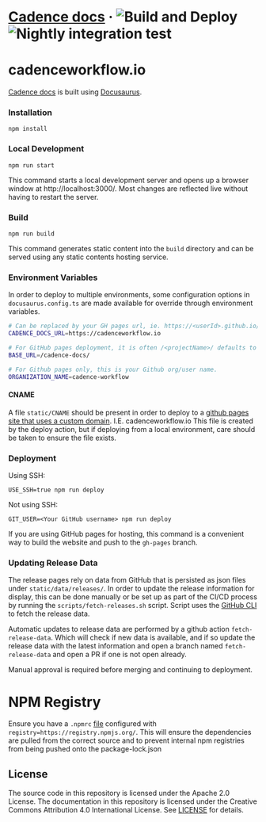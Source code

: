 # [Cadence docs](https://cadenceworkflow.io) &middot; ![Build and Deploy](https://img.shields.io/github/actions/workflow/status/cadence-workflow/Cadence-Docs/publish-to-gh-pages.yml?label=Build%20and%20Deploy&link=https%3A%2F%2Fgithub.com%2Fcadence-workflow%2FCadence-Docs%2Factions%2Fworkflows%2Fpublish-to-gh-pages.yml) ![Nightly integration test](https://img.shields.io/github/actions/workflow/status/cadence-workflow/Cadence-Docs/nightly-integration-test.yml?label=Nightly%20integration%20test&link=https%3A%2F%2Fgithub.com%2Fcadence-workflow%2FCadence-Docs%2Factions%2Fworkflows%2Fnightly-integration-test.yml)



# cadenceworkflow.io

[Cadence docs](https://cadenceworkflow.io) is built using [Docusaurus](https://docusaurus.io/).



### Installation

```console
npm install
```

### Local Development

```console
npm run start
```

This command starts a local development server and opens up a browser window at http://localhost:3000/. Most changes are reflected live without having to restart the server.

### Build

```console
npm run build
```

This command generates static content into the `build` directory and can be served using any static contents hosting service.

### Environment Variables

In order to deploy to multiple environments, some configuration options in `docusaurus.config.ts` are made available for override through environment variables.

```bash
# Can be replaced by your GH pages url, ie. https://<userId>.github.io/
CADENCE_DOCS_URL=https://cadenceworkflow.io

# For GitHub pages deployment, it is often /<projectName>/ defaults to `/`
BASE_URL=/cadence-docs/

# For Github pages only, this is your Github org/user name.
ORGANIZATION_NAME=cadence-workflow
```

#### CNAME

A file `static/CNAME` should be present in order to deploy to a [github pages site that uses a custom domain](https://docs.github.com/en/pages/configuring-a-custom-domain-for-your-github-pages-site/managing-a-custom-domain-for-your-github-pages-site). I.E. cadenceworkflow.io
This file is created by the deploy action, but if deploying from a local environment, care should be taken to ensure the file exists.

### Deployment

Using SSH:

```console
USE_SSH=true npm run deploy
```

Not using SSH:

```console
GIT_USER=<Your GitHub username> npm run deploy
```

If you are using GitHub pages for hosting, this command is a convenient way to build the website and push to the `gh-pages` branch.


### Updating Release Data

The release pages rely on data from GitHub that is persisted as json files under `static/data/releases/`.
In order to update the release information for display, this can be done manually or be set up as part of the CI/CD process by running the `scripts/fetch-releases.sh` script. Script uses the [GitHub CLI](https://cli.github.com/) to fetch the release data.

Automatic updates to release data are performed by a github action `fetch-release-data`. Which will check if new data is available, and if so update the release data with the latest information and open a branch named `fetch-release-data` and open a PR if one is not open already.

Manual approval is required before merging and continuing to deployment.

# NPM Registry

Ensure you have a `.npmrc` [file](https://docs.npmjs.com/cli/v9/configuring-npm/npmrc/) configured with `registry=https://registry.npmjs.org/`.
This will ensure the dependencies are pulled from the correct source and to prevent internal npm registries from being pushed onto the package-lock.json

## License

The source code in this repository is licensed under the Apache 2.0 License.
The documentation in this repository is licensed under the Creative Commons Attribution 4.0 International License.
See [LICENSE](https://github.com/cadence-workflow/Cadence-Docs/blob/master/LICENSE) for details.
